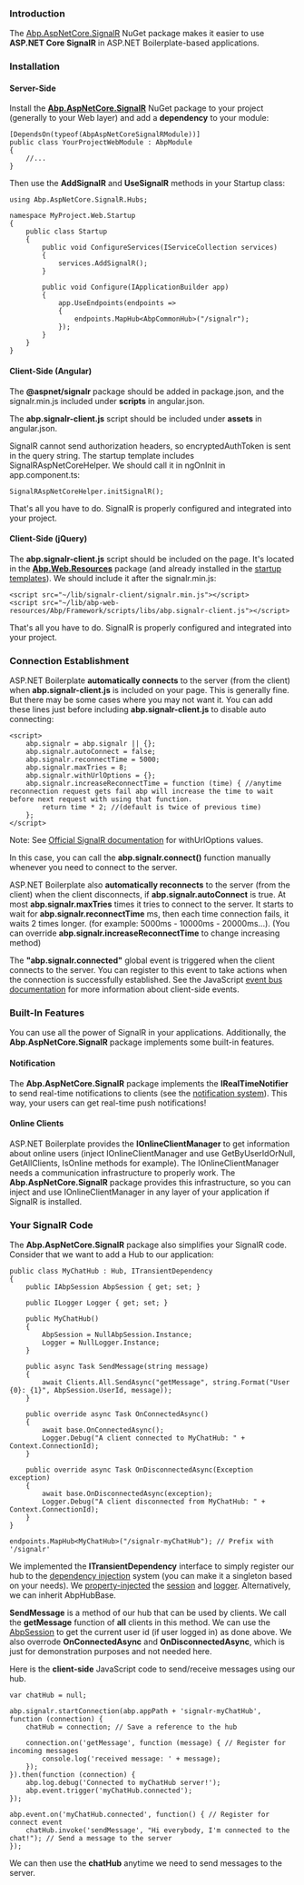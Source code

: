 ### Introduction

The [Abp.AspNetCore.SignalR](http://www.nuget.org/packages/Abp.AspNetCore.SignalR) NuGet
package makes it easier to use **ASP.NET Core SignalR** in ASP.NET Boilerplate-based
applications.

### Installation

#### Server-Side

Install the
[**Abp.AspNetCore.SignalR**](http://www.nuget.org/packages/Abp.AspNetCore.SignalR)
NuGet package to your project (generally to your Web layer) and add a
**dependency** to your module:

    [DependsOn(typeof(AbpAspNetCoreSignalRModule))]
    public class YourProjectWebModule : AbpModule
    {
        //...
    }


Then use the **AddSignalR** and **UseSignalR** methods in your Startup class:

    using Abp.AspNetCore.SignalR.Hubs;
    
    namespace MyProject.Web.Startup
    {
        public class Startup
        {
            public void ConfigureServices(IServiceCollection services)
            {
                services.AddSignalR();
            }
    
            public void Configure(IApplicationBuilder app)
            {
                app.UseEndpoints(endpoints =>
                {
                    endpoints.MapHub<AbpCommonHub>("/signalr");
                });
            }
        }
    }

#### Client-Side (Angular)

The **@aspnet/signalr** package should be added in package.json, and the signalr.min.js included under **scripts** in angular.json.

The **abp.signalr-client.js** script should be included under **assets** in angular.json.

SignalR cannot send authorization headers, so encryptedAuthToken is sent in the query string. The startup template includes SignalRAspNetCoreHelper. We should call it in ngOnInit in app.component.ts:

    SignalRAspNetCoreHelper.initSignalR();

That's all you have to do. SignalR is properly configured and integrated into your project.

#### Client-Side (jQuery)

The **abp.signalr-client.js** script should be included on the page. It's located
in the
**[Abp.Web.Resources](https://www.nuget.org/packages/Abp.Web.Resources)**
package (and already installed in the [startup templates](/Templates)). We
should include it after the signalr.min.js:

    <script src="~/lib/signalr-client/signalr.min.js"></script>
    <script src="~/lib/abp-web-resources/Abp/Framework/scripts/libs/abp.signalr-client.js"></script>

That's all you have to do. SignalR is properly configured and integrated into your project.

### Connection Establishment

ASP.NET Boilerplate **automatically connects** to the server (from the
client) when **abp.signalr-client.js** is included on your page. This is
generally fine. But there may be some cases where you may not want it. You can add
these lines just before including **abp.signalr-client.js** to disable auto
connecting:

    <script>
        abp.signalr = abp.signalr || {};
        abp.signalr.autoConnect = false;
        abp.signalr.reconnectTime = 5000;
        abp.signalr.maxTries = 8;
        abp.signalr.withUrlOptions = {};
        abp.signalr.increaseReconnectTime = function (time) { //anytime reconnection request gets fail abp will increase the time to wait before next request with using that function. 
            return time * 2; //(default is twice of previous time)
        };
    </script>

Note: See [Official SignalR documentation](https://learn.microsoft.com/en-us/aspnet/core/signalr/configuration?view=aspnetcore-6.0&tabs=javascript#configure-additional-options) for withUrlOptions values.

In this case, you can call the **abp.signalr.connect()** function manually
whenever you need to connect to the server.

ASP.NET Boilerplate also **automatically reconnects** to the server
(from the client) when the client disconnects, if
**abp.signalr.autoConnect** is true. At most **abp.signalr.maxTries** times it tries to connect to the server. It starts to wait for **abp.signalr.reconnectTime** ms, then each time connection fails, it waits 2 times longer. (for example: 5000ms - 10000ms - 20000ms...). (You can override **abp.signalr.increaseReconnectTime** to change increasing method)

The **"abp.signalr.connected"** global event is triggered when the client
connects to the server. You can register to this event to take actions
when the connection is successfully established. See the JavaScript [event
bus documentation](/Pages/Documents/Javascript-API/Event-Bus) for more information
about client-side events.

### Built-In Features

You can use all the power of SignalR in your applications. Additionally, the
**Abp.AspNetCore.SignalR** package implements some built-in features.

#### Notification

The **Abp.AspNetCore.SignalR** package implements the **IRealTimeNotifier** to send
real-time notifications to clients (see the [notification
system](/Pages/Documents/Notification-System)). This way, your users can get
real-time push notifications!

#### Online Clients

ASP.NET Boilerplate provides the **IOnlineClientManager** to get information
about online users (inject IOnlineClientManager and use
GetByUserIdOrNull, GetAllClients, IsOnline methods for example).
The IOnlineClientManager needs a communication infrastructure to properly
work. The **Abp.AspNetCore.SignalR** package provides this infrastructure, so you
can inject and use IOnlineClientManager in any layer of your application
if SignalR is installed.

### Your SignalR Code

The **Abp.AspNetCore.SignalR** package also simplifies your SignalR code. Consider
that we want to add a Hub to our application:

    public class MyChatHub : Hub, ITransientDependency
    {
        public IAbpSession AbpSession { get; set; }
    
        public ILogger Logger { get; set; }
    
        public MyChatHub()
        {
            AbpSession = NullAbpSession.Instance;
            Logger = NullLogger.Instance;
        }
    
        public async Task SendMessage(string message)
        {
            await Clients.All.SendAsync("getMessage", string.Format("User {0}: {1}", AbpSession.UserId, message));
        }
    
        public override async Task OnConnectedAsync()
        {
            await base.OnConnectedAsync();
            Logger.Debug("A client connected to MyChatHub: " + Context.ConnectionId);
        }
    
        public override async Task OnDisconnectedAsync(Exception exception)
        {
            await base.OnDisconnectedAsync(exception);
            Logger.Debug("A client disconnected from MyChatHub: " + Context.ConnectionId);
        }
    }

<!-- -->

    endpoints.MapHub<MyChatHub>("/signalr-myChatHub"); // Prefix with '/signalr'

We implemented the **ITransientDependency** interface to simply register our hub to the
[dependency injection](/Pages/Documents/Dependency-Injection) system
(you can make it a singleton based on your needs). We
[property-injected](/Pages/Documents/Dependency-Injection#property-injection-pattern)
the [session](/Pages/Documents/Abp-Session) and
[logger](/Pages/Documents/Logging).
Alternatively, we can inherit AbpHubBase.

**SendMessage** is a method of our hub that can be used by clients. We
call the **getMessage** function of **all** clients in this method. We can
use the [AbpSession](/Pages/Documents/Abp-Session) to get the current user id
(if user logged in) as done above. We also overrode **OnConnectedAsync** and
**OnDisconnectedAsync**, which is just for demonstration purposes and not needed here.

Here is the **client-side** JavaScript code to send/receive messages using
our hub.

    var chatHub = null;
    
    abp.signalr.startConnection(abp.appPath + 'signalr-myChatHub', function (connection) {
        chatHub = connection; // Save a reference to the hub
    
        connection.on('getMessage', function (message) { // Register for incoming messages
            console.log('received message: ' + message);
        });
    }).then(function (connection) {
        abp.log.debug('Connected to myChatHub server!');
        abp.event.trigger('myChatHub.connected');
    });
    
    abp.event.on('myChatHub.connected', function() { // Register for connect event
        chatHub.invoke('sendMessage', "Hi everybody, I'm connected to the chat!"); // Send a message to the server
    });

We can then use the **chatHub** anytime we need to send messages to the
server.
